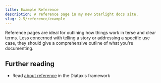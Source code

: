 ```yaml
---
title: Example Reference
description: A reference page in my new Starlight docs site.
slug: 2.5/reference/example
---
```


Reference pages are ideal for outlining how things work in terse and clear terms.
Less concerned with telling a story or addressing a specific use case, they should give a comprehensive outline of what you're documenting.

## Further reading

* Read [about reference](https://diataxis.fr/reference/) in the Diátaxis framework
